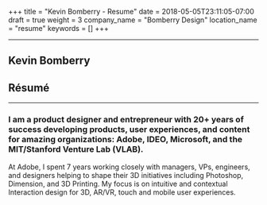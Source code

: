 +++
title = "Kevin Bomberry - Resume"
date = 2018-05-05T23:11:05-07:00
draft = true
weight = 3
company_name = "Bomberry Design"
location_name = "resume"
keywords = []
+++

<section>
  <a id="introduction"></a>
  <div class="container">
   <hr>
    <div class="row color-resume">
      <div class="col-md-5 col-md-offset-1 text-left">
        <h2>Kevin Bomberry</h2>
      </div>
      <div class="col-md-5 text-right">
        <h2>R&eacute;sum&eacute;</h2>
      </div>
    </div>
    <hr>
    <div class="row">
      <div class="col-md-10 col-md-offset-1 text-left">
        <h3 class="text-tall">I am a product designer and entrepreneur with 20+ years of success developing products, user experiences, and content for amazing organizations: Adobe, IDEO, Microsoft, and the MIT/Stanford Venture Lab (VLAB).</h3>
        <p class="lead">At Adobe, I spent 7 years working closely with managers, VPs, engineers, and designers helping to shape their 3D initiatives including Photoshop, Dimension, and 3D Printing. My focus is on intuitive and  contextual Interaction design for 3D, AR/VR, touch and mobile user experiences.</p>
      </div>
    </div>
  </div>
</section>
